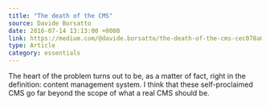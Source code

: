 ```yaml
---
title: "The death of the CMS"
source: Davide Borsatto
date: 2016-07-14 13:13:00 +0000
link: https://medium.com/@davide.borsatto/the-death-of-the-cms-cec078a0d1b9/
type: Article
category: essentials
---
```

The heart of the problem turns out to be, as a matter of fact, right in the definition: content management system. I think that these self-proclaimed CMS go far beyond the scope of what a real CMS should be.





